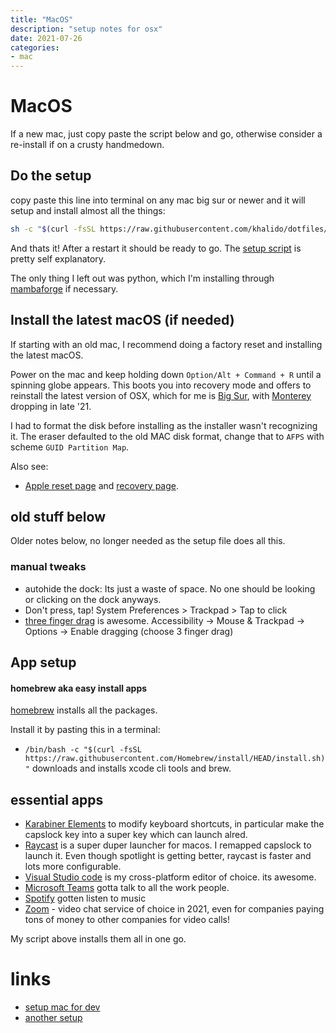 ```yaml
---
title: "MacOS"
description: "setup notes for osx"
date: 2021-07-26
categories:
- mac
---
```


# MacOS

If  a new mac, just copy paste the script below and go, otherwise consider a re-install if on a crusty handmedown.

## Do the setup

copy paste this line into terminal on any mac big sur or newer and it will setup and install almost all the things:

```bash
sh -c "$(curl -fsSL https://raw.githubusercontent.com/khalido/dotfiles/master/setup_mac.sh)"
```

And thats it! After a restart it should be ready to go. The  [setup script](https://github.com/khalido/dotfiles/blob/master/setup_mac.sh) is pretty self explanatory.

The only thing I left out was python, which I'm installing through [mambaforge](https://github.com/conda-forge/miniforge#mambaforge) if necessary.

## Install the latest macOS (if needed)

If starting with an old mac, I recommend doing a factory reset and installing the latest macOS.

Power on the mac and keep holding down `Option/Alt + Command + R` until a spinning globe appears. This boots you into recovery mode and offers to reinstall the latest version of OSX, which for me is [Big Sur](https://www.apple.com/au/macos/big-sur/), with [Monterey](https://www.macrumors.com/roundup/macos-12/) dropping in late '21.

I had to format the disk before installing as the installer wasn't recognizing it. The eraser defaulted to the old MAC disk format, change that to `AFPS` with scheme `GUID Partition Map`. 

Also see:

- [Apple reset page](https://support.apple.com/en-au/HT204904) and [recovery page](https://support.apple.com/en-au/HT201314).

## old stuff below

Older notes below, no longer needed as the setup file does all this.

### manual tweaks

- autohide the dock: Its just a waste of space. No one should be looking or clicking on the dock anyways.
- Don't press, tap! System Preferences > Trackpad > Tap to click
- [three finger drag](https://support.apple.com/en-za/HT204609) is awesome. 
Accessibility -> Mouse & Trackpad -> Options -> Enable dragging (choose 3 finger drag) 

## App setup

#### homebrew aka easy install apps

[homebrew](https://brew.sh/) installs all the packages.

Install it by pasting this in a terminal: 

- `/bin/bash -c "$(curl -fsSL https://raw.githubusercontent.com/Homebrew/install/HEAD/install.sh)"` downloads and installs xcode cli tools and brew.

## essential apps

- [Karabiner Elements](https://karabiner-elements.pqrs.org/) to modify keyboard shortcuts, in particular make the capslock key into a super key which can launch alred.
- [Raycast](https://raycast.com/) is a super duper launcher for macos. I remapped capslock to launch it. Even though spotlight is getting better, raycast is faster and lots more configurable.
- [Visual Studio code](https://code.visualstudio.com/) is my cross-platform editor of choice. its awesome.
- [Microsoft Teams](https://www.microsoft.com/en-au/microsoft-teams/group-chat-software) gotta talk to all the work people.
- [Spotify](https://www.spotify.com) gotten listen to music
- [Zoom](https://zoom.us/) - video chat service of choice in 2021, even for companies paying tons of money to other companies for video calls!  

My script above installs them all in one go.



# links

- [setup mac for dev](https://github.com/nicolashery/mac-dev-setup)
- [another setup](https://mac.iamdeveloper.com/posts/my-mac-setup-2m05/)